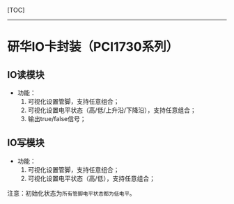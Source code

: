 [TOC]

---

# 研华IO卡封装（PCI1730系列）

## IO读模块

* 功能：
    1. 可视化设置管脚，支持任意组合；
    2. 可视化设置电平状态（高/低/上升沿/下降沿），支持任意组合；
    3. 输出true/false信号；

## IO写模块

* 功能：
    1. 可视化设置管脚，支持任意组合；
    2. 可视化设置电平状态（高/低），支持任意组合；

注意：初始化状态为`所有管脚电平状态都为低电平`。

